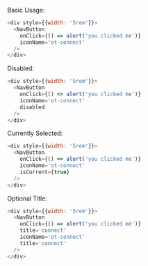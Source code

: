 Basic Usage:

```js
<div style={{width: '5rem'}}>
  <NavButton
    onClick={() => alert('you clicked me')}
    iconName='ot-connect'
  />
</div>
```
Disabled:

```js
<div style={{width: '5rem'}}>
  <NavButton
    onClick={() => alert('you clicked me')}
    iconName='ot-connect'
    disabled
  />
</div>
```

Currently Selected:

```js
<div style={{width: '5rem'}}>
  <NavButton
    onClick={() => alert('you clicked me')}
    iconName='ot-connect'
    isCurrent={true}
  />
</div>
```

Optional Title:

```js
<div style={{width: '5rem'}}>
  <NavButton
    onClick={() => alert('you clicked me')}
    title='connect'
    iconName='ot-connect'
    title='connect'
  />
</div>
```
